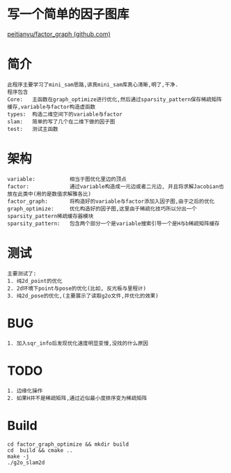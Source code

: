 # 写一个简单的因子图库

[peitianyu/factor_graph (github.com)](https://github.com/peitianyu/factor_graph)

# 简介

```
此程序主要学习了mini_sam思路,讲真mini_sam库真心清晰,明了,干净.
程序包含
Core:	主函数在graph_optimize进行优化,然后通过sparsity_pattern保存稀疏矩阵缓存,variable与factor构造虚函数
types: 	构造二维空间下的variable与factor
slam:	简单的写了几个在二维下做的因子图
test: 	测试主函数
```

# 架构

```
variable: 			相当于图优化里边的顶点
factor: 			通过variable构造成一元边或者二元边, 并且将求解Jacobian也放在此类中(用的是数值求解雅各比)
factor_graph: 		将构造好的variable与factor添加入因子图,由于之后的优化
graph_optimize: 	优化构造好的因子图,这里由于稀疏化技巧所以分出一个sparsity_pattern稀疏缓存器模块
sparsity_pattern: 	包含两个部分一个是variable搜索引导一个是H与b稀疏矩阵缓存
```

# 测试

```
主要测试了:
1. 纯2d_point的优化
2. 2d环境下point与pose的优化(比如, 反光板与里程计)
3. 纯2d_pose的优化,(主要展示了读取g2o文件,并优化的效果)
```

# BUG

```
1. 加入sqr_info后发现优化速度明显变慢,没找的什么原因
```

# TODO

```
1. 边缘化操作
2. 如果H并不是稀疏矩阵,通过近似最小度排序变为稀疏矩阵
```

# Build

```
cd factor_graph_optimize && mkdir build
cd  build && cmake ..
make -j
./g2o_slam2d
```

